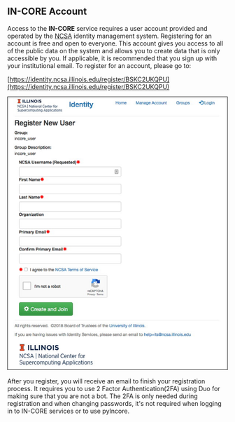 ## IN-CORE Account

Access to the **IN-CORE** service requires a user account provided and operated by the [NCSA](http://www.ncsa.illinois.edu/) identity management system.
Registering for an account is free and open to everyone. This account gives you access to all of the public data on
the system and allows you to create data that is only accessible by you. If applicable, it is recommended
that you sign up with your institutional email. To register for an account, please go to:

[https://identity.ncsa.illinois.edu/register/BSKC2UKQPU](https://identity.ncsa.illinois.edu/register/BSKC2UKQPU)

![IN-CORE login window](images/register.jpg)

After you register, you will receive an email to finish your registration process. 
It requires you to use 2 Factor Authentication(2FA) using Duo for making sure that you are not a bot. 
The 2FA is only needed during registration and when changing passwords, it's not required when logging 
in to IN-CORE services or to use pyIncore.